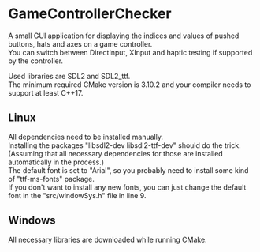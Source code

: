 # GameControllerChecker
A small GUI application for displaying the indices and values of pushed buttons, hats and axes on a game controller.  
You can switch between DirectInput, XInput and haptic testing if supported by the controller.  

Used libraries are SDL2 and SDL2_ttf.  
The minimum required CMake version is 3.10.2 and your compiler needs to support at least C++17.  

## Linux
All dependencies need to be installed manually.  
Installing the packages "libsdl2-dev libsdl2-ttf-dev" should do the trick. (Assuming that all necessary dependencies for those are installed automatically in the process.)  
The default font is set to "Arial", so you probably need to install some kind of "ttf-ms-fonts" package.  
If you don't want to install any new fonts, you can just change the default font in the "src/windowSys.h" file in line 9.  

## Windows
All necessary libraries are downloaded while running CMake.  
